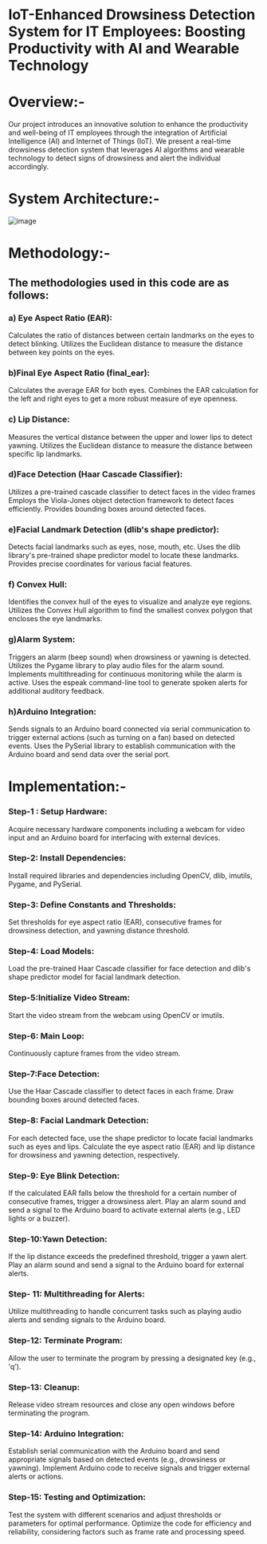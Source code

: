 # IoT-Enhanced Drowsiness Detection System for IT Employees: Boosting Productivity with AI and Wearable Technology
 
# Overview:-
Our project introduces an innovative solution to enhance the productivity and well-being of IT employees through the integration of Artificial Intelligence (AI) and Internet of Things (IoT). We present a real-time drowsiness detection system that leverages AI algorithms and wearable technology to detect signs of drowsiness and alert the individual accordingly.

# System Architecture:-
![image](https://github.com/Snig17/IoT-Enhanced-Drowsiness-Detection-System-for-IT-Employees/assets/127118518/25d568db-da90-4ab6-9da9-0d1ac7fd865d)

# Methodology:-
## The methodologies used in this code are as follows:

### a) Eye Aspect Ratio (EAR):

Calculates the ratio of distances between certain landmarks on the eyes to detect blinking.
Utilizes the Euclidean distance to measure the distance between key points on the eyes.

### b)Final Eye Aspect Ratio (final_ear):

Calculates the average EAR for both eyes.
Combines the EAR calculation for the left and right eyes to get a more robust measure of eye openness.

### c) Lip Distance:

Measures the vertical distance between the upper and lower lips to detect yawning.
Utilizes the Euclidean distance to measure the distance between specific lip landmarks.

### d)Face Detection (Haar Cascade Classifier):

Utilizes a pre-trained cascade classifier to detect faces in the video frames
Employs the Viola-Jones object detection framework to detect faces efficiently.
Provides bounding boxes around detected faces.

### e)Facial Landmark Detection (dlib's shape predictor):

Detects facial landmarks such as eyes, nose, mouth, etc.
Uses the dlib library's pre-trained shape predictor model to locate these landmarks.
Provides precise coordinates for various facial features.

### f) Convex Hull:

Identifies the convex hull of the eyes to visualize and analyze eye regions.
Utilizes the Convex Hull algorithm to find the smallest convex polygon that encloses the eye landmarks.

### g)Alarm System:

Triggers an alarm (beep sound) when drowsiness or yawning is detected.
Utilizes the Pygame library to play audio files for the alarm sound.
Implements multithreading for continuous monitoring while the alarm is active.
Uses the espeak command-line tool to generate spoken alerts for additional auditory feedback.

### h)Arduino Integration:

Sends signals to an Arduino board connected via serial communication to trigger external actions (such as turning on a fan) based on detected events.
Uses the PySerial library to establish communication with the Arduino board and send data over the serial port.

# Implementation:-

### Step-1 : Setup Hardware:

Acquire necessary hardware components including a webcam for video input and an Arduino board for interfacing with external devices.

### Step-2: Install Dependencies:

Install required libraries and dependencies including OpenCV, dlib, imutils, Pygame, and PySerial.

### Step-3: Define Constants and Thresholds:

Set thresholds for eye aspect ratio (EAR), consecutive frames for drowsiness detection, and yawning distance threshold.

### Step-4: Load Models:

Load the pre-trained Haar Cascade classifier for face detection and dlib's shape predictor model for facial landmark detection.

### Step-5:Initialize Video Stream:

Start the video stream from the webcam using OpenCV or imutils.

### Step-6: Main Loop:

Continuously capture frames from the video stream.

### Step-7:Face Detection:

Use the Haar Cascade classifier to detect faces in each frame.
Draw bounding boxes around detected faces.

### Step-8: Facial Landmark Detection:

For each detected face, use the shape predictor to locate facial landmarks such as eyes and lips.
Calculate the eye aspect ratio (EAR) and lip distance for drowsiness and yawning detection, respectively.

### Step-9: Eye Blink Detection:

If the calculated EAR falls below the threshold for a certain number of consecutive frames, trigger a drowsiness alert.
Play an alarm sound and send a signal to the Arduino board to activate external alerts (e.g., LED lights or a buzzer).

### Step-10:Yawn Detection:

If the lip distance exceeds the predefined threshold, trigger a yawn alert.
Play an alarm sound and send a signal to the Arduino board for external alerts.

### Step- 11: Multithreading for Alerts:

Utilize multithreading to handle concurrent tasks such as playing audio alerts and sending signals to the Arduino board.

### Step-12: Terminate Program:

Allow the user to terminate the program by pressing a designated key (e.g., 'q’).

### Step-13: Cleanup:

Release video stream resources and close any open windows before terminating the program.

### Step-14: Arduino Integration:

Establish serial communication with the Arduino board and send appropriate signals based on detected events (e.g., drowsiness or yawning).
Implement Arduino code to receive signals and trigger external alerts or actions.

### Step-15: Testing and Optimization:

Test the system with different scenarios and adjust thresholds or parameters for optimal performance.
Optimize the code for efficiency and reliability, considering factors such as frame rate and processing speed.
